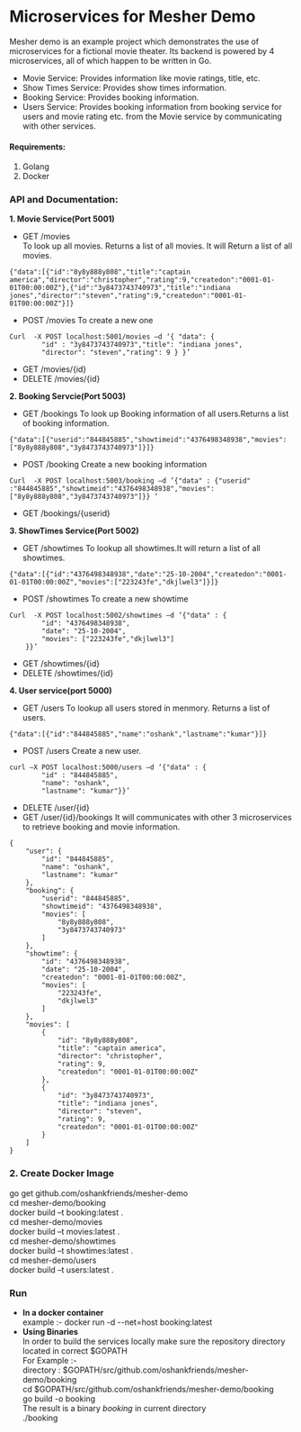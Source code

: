 # Microservices for Mesher Demo
Mesher demo is an example project which demonstrates the use of microservices for a fictional movie theater. Its backend is powered by 4 microservices, all of which happen to be written in Go.
* Movie Service: Provides information like movie ratings, title, etc.
* Show Times Service: Provides show times information.
* Booking Service: Provides booking information.
* Users Service: Provides booking information from booking service for users and movie rating etc. from the Movie service by communicating with other services.

#### Requirements:
1.	Golang
2.	Docker
 
### API and Documentation:
**1. Movie Service(Port 5001)**
* GET   /movies  
To look up all movies. Returns a list of all movies.
It will Return a list of all movies.
```
{"data":[{"id":"8y8y888y808","title":"captain america","director":"christopher","rating":9,"createdon":"0001-01-01T00:00:00Z"},{"id":"3y8473743740973","title":"indiana jones","director":"steven","rating":9,"createdon":"0001-01-01T00:00:00Z"}]}
```
* POST /movies
To create a new one 
```
Curl  -X POST localhost:5001/movies –d ‘{ "data": {
		"id" : "3y8473743740973","title": "indiana jones",
		"director": "steven","rating": 9 } }’
```
*	GET  /movies/{id}
*	DELETE /movies/{id}
		

**2. Booking Servcie(Port 5003)**
* GET   /bookings
To look up Booking information of all users.Returns a list of booking information.
```
{"data":[{"userid":"844845885","showtimeid":"4376498348938","movies":["8y8y888y808","3y8473743740973"]}]}
```
*	POST /booking
Create a new booking information
```
Curl  -X POST localhost:5003/booking –d ’{"data" : {"userid" :"844845885","showtimeid":"4376498348938","movies": ["8y8y888y808","3y8473743740973"]}} ‘
```
* 	GET /bookings/{userid}

**3. ShowTimes Service(Port 5002)**
*	GET   /showtimes
To lookup all showtimes.It will return a list of all showtimes.
```
{"data":[{"id":"4376498348938","date":"25-10-2004","createdon":"0001-01-01T00:00:00Z","movies":["223243fe","dkjlwel3"]}]}
```
*	POST  /showtimes
To create a new showtime
```
Curl  -X POST localhost:5002/showtimes –d ‘{"data" : {
		"id": "4376498348938",
		"date": "25-10-2004",
		"movies": ["223243fe","dkjlwel3"]
	}}’
```
*	GET    /showtimes/{id}
*	DELETE /showtimes/{id}
	

**4.	User service(port 5000)**
*	GET     /users
To lookup all users stored in menmory. Returns a list of users.
```
{"data":[{"id":"844845885","name":"oshank","lastname":"kumar"}]}
```
*	POST /users
Create a new user.
```
curl –X POST localhost:5000/users –d ‘{"data" : {
		"id" : "844845885",
		"name": "oshank",
		"lastname": "kumar"}}’
```
*	DELETE   /user/{id}
*	GET /user/{id}/bookings
It will communicates with other 3 microservices to retrieve booking and movie information.
```
{
    "user": {
        "id": "844845885",
        "name": "oshank",
        "lastname": "kumar"
    },
    "booking": {
        "userid": "844845885",
        "showtimeid": "4376498348938",
        "movies": [
            "8y8y888y808",
            "3y8473743740973"
        ]
    },
    "showtime": {
        "id": "4376498348938",
        "date": "25-10-2004",
        "createdon": "0001-01-01T00:00:00Z",
        "movies": [
            "223243fe",
            "dkjlwel3"
        ]
    },
    "movies": [
        {
            "id": "8y8y888y808",
            "title": "captain america",
            "director": "christopher",
            "rating": 9,
            "createdon": "0001-01-01T00:00:00Z"
        },
        {
            "id": "3y8473743740973",
            "title": "indiana jones",
            "director": "steven",
            "rating": 9,
            "createdon": "0001-01-01T00:00:00Z"
        }
    ]
}
```

### 2.	Create Docker Image 
go get github.com/oshankfriends/mesher-demo  
cd  mesher-demo/booking  
docker build –t booking:latest .  
cd mesher-demo/movies  
docker build –t movies:latest .  
cd mesher-demo/showtimes  
docker build –t showtimes:latest .  
cd mesher-demo/users  
docker build –t users:latest .  

### Run
* **In a docker container**  
example :- docker run -d --net=host booking:latest  
* **Using Binaries**  
    In order to build the services locally make sure the repository directory located in correct $GOPATH  
    For Example :-   
    directory : $GOPATH/src/github.com/oshankfriends/mesher-demo/booking  
    cd $GOPATH/src/github.com/oshankfriends/mesher-demo/booking  
    go build -o booking  
    The result is a binary *booking* in current directory  
    ./booking
	

 
